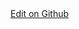 <a href="https://www.github.com/{{ site.github_username }}/{{ site.github_repo }}/blob/master/{{ site.baseurl }}/{{ page.path }}" target="_blank"  class="btn btn-white btn-sm btn-icon px-3">
	<span class="btn-inner--icon me-1">
		<i class="fab text-sm fa-github" aria-hidden="true"></i>
	</span>
	<span class="btn-inner--text">Edit on Github</span>
</a>
